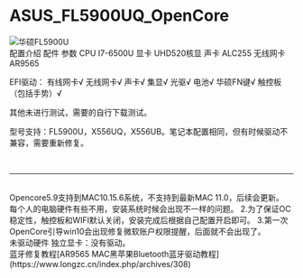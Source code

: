 # ASUS_FL5900UQ_OpenCore
![华硕FL5900U](https://2c.zol-img.com.cn/product/177_320x240/708/ceysO3b5ljId2.jpg)
<br>
配置介绍
配件	参数
CPU	I7-6500U
显卡	UHD520核显
声卡	ALC255
无线网卡	AR9565
 

EFI驱动： 有线网卡√ 无线网卡√ 声卡√ 集显√ 光驱√ 电池√ 华硕FN键√ 触控板（包括手势）√

其他未进行测试，需要的自行下载测试。

型号支持：FL5900U，X556UQ，X556UB。笔记本配置相同，但有时候驱动不兼容，需要重新修复。


<br>
<hr>
<br>
Opencore5.9支持到MAC10.15.6系统，不支持到最新MAC 11.0，后续会更新。
<br>
每个人的电脑硬件有些不用，安装系统时候会出现不一样的问题。
2.为了保证OC稳定性，触控板和WIFI默认关闭，安装完成后根据自己配置开启即可。
3.第一次OpenCore引导win10会出现修复微软账户权限提醒，后面就不会出现了。
<br>
未驱动硬件
独立显卡：没有驱动。
<br>
蓝牙修复教程[AR9565 MAC黑苹果Bluetooth蓝牙驱动教程](https://www.longzc.cn/index.php/archives/308)